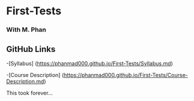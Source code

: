 # First-Tests
### With M. Phan

## GitHub Links
-[Syllabus] (https://phanmad000.github.io/First-Tests/Syllabus.md)

-[Course Description] (https://phanmad000.github.io/First-Tests/Course-Description.md)



This took forever...

